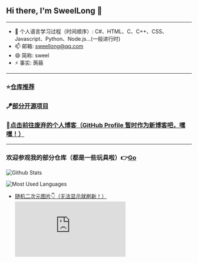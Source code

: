## Hi there, I'm SweelLong 👋
---
- 🌱 个人语言学习过程（时间顺序）: C#、HTML、C、C++、CSS、Javascript、Python、Node.js...(一般进行时)
- 📫 邮箱: sweellong@qq.com
- 😄 简称: sweel
- ⚡ 事实: 蒟蒻
---
### ⭐[仓库推荐](https://github.com/SweelLong?tab=stars)
### 🪁[部分开源项目](https://github.com/SweelLong)
### 📢[点击前往废弃的个人博客（GitHub Profile 暂时作为新博客吧，嘿嘿！）](https://sweellong.github.io)
---

### 欢迎参观我的部分仓库（都是一些玩具啦）👉[Go](https://github.com/SweelLong?tab=repositories)

![Github Stats](https://github-readme-stats.vercel.app/api?username=SweelLong&show_icons=true&theme=material-palenight)

![Most Used Languages](https://github-readme-stats.vercel.app/api/top-langs/?username=SweelLong&theme=material-palenight&layout=compact&langs_count=6&size_weight=0.5&count_weight=0.5)

- [随机二次元图片👇（无法显示就刷新！）](https://www.dmoe.cc)
![随机二次元API](https://www.dmoe.cc/random.php)
